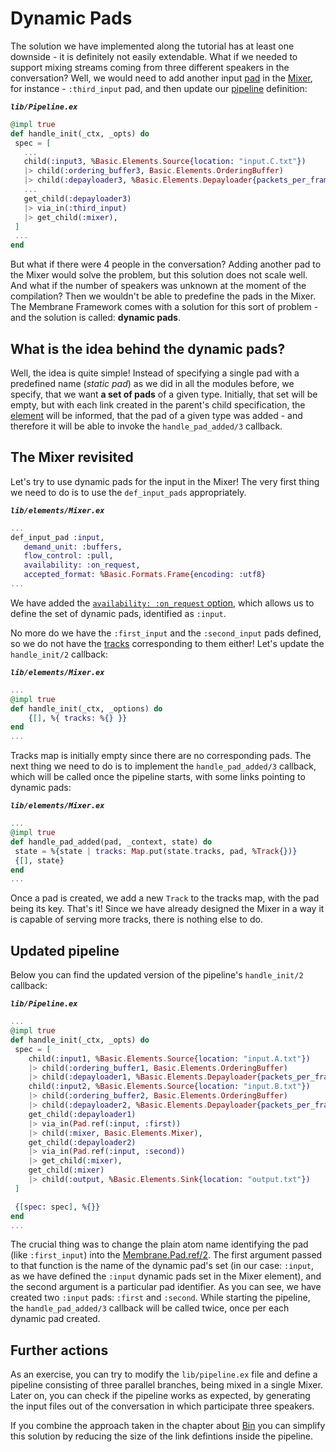 # Dynamic Pads

The solution we have implemented along the tutorial has at least one downside - it is definitely not easily extendable.
What if we needed to support mixing streams coming from three different speakers in the conversation?
Well, we would need to add another input [pad](../glossary/glossary.md#pad) in the [Mixer](../glossary/glossary.md#mixer), for instance - `:third_input` pad, and then update our [pipeline](../glossary/glossary.md#pipeline) definition:

**_`lib/Pipeline.ex`_**

```elixir
@impl true
def handle_init(_ctx, _opts) do
 spec = [
   ...
   child(:input3, %Basic.Elements.Source{location: "input.C.txt"}) 
   |> child(:ordering_buffer3, Basic.Elements.OrderingBuffer) 
   |> child(:depayloader3, %Basic.Elements.Depayloader{packets_per_frame: 4}),
   ...
   get_child(:depayloader3) 
   |> via_in(:third_input) 
   |> get_child(:mixer),
 ]
 ...
end
```

But what if there were 4 people in the conversation? Adding another pad to the Mixer would solve the problem, but this solution does not scale well.
And what if the number of speakers was unknown at the moment of the compilation? Then we wouldn't be able to predefine the pads in the Mixer.
The Membrane Framework comes with a solution for this sort of problem - and the solution is called: **dynamic pads**.

## What is the idea behind the dynamic pads?

Well, the idea is quite simple! Instead of specifying a single pad with a predefined name (*static pad*) as we did in all the modules before, we specify, that we want **a set of pads** of a given type. Initially, that set will be empty, but with each link created in the parent's child specification, the [element](../glossary/glossary.md#element) will be informed, that the pad of a given type was added - and therefore it will be able to invoke the `handle_pad_added/3` callback.

## The Mixer revisited

Let's try to use dynamic pads for the input in the Mixer!
The very first thing we need to do is to use the `def_input_pads` appropriately.

**_`lib/elements/Mixer.ex`_**

```elixir
...
def_input_pad :input, 
   demand_unit: :buffers, 
   flow_control: :pull, 
   availability: :on_request, 
   accepted_format: %Basic.Formats.Frame{encoding: :utf8}
...
```

We have added the [`availability: :on_request` option](https://hexdocs.pm/membrane_core/Membrane.Pad.html#t:availability/0), which allows us to define the set of dynamic pads, identified as `:input`.

No more do we have the `:first_input` and the `:second_input` pads defined, so we do not have the [tracks](../glossary/glossary.md#track) corresponding to them either! Let's update the `handle_init/2` callback:

**_`lib/elements/Mixer.ex`_**

```elixir
...
@impl true
def handle_init(_ctx, _options) do
    {[], %{ tracks: %{} }}
end
...
```

Tracks map is initially empty since there are no corresponding pads.
The next thing we need to do is to implement the `handle_pad_added/3` callback, which will be called once the pipeline starts, with some links pointing to dynamic pads:

**_`lib/elements/Mixer.ex`_**

```elixir
...
@impl true
def handle_pad_added(pad, _context, state) do
 state = %{state | tracks: Map.put(state.tracks, pad, %Track{})}
 {[], state}
end
...
```

Once a pad is created, we add a new `Track` to the tracks map, with the pad being its key.
That's it! Since we have already designed the Mixer in a way it is capable of serving more tracks, there is nothing else to do.

## Updated pipeline

Below you can find the updated version of the pipeline's `handle_init/2` callback:

**_`lib/Pipeline.ex`_**

```elixir
...
@impl true
def handle_init(_ctx, _opts) do
 spec = [
    child(:input1, %Basic.Elements.Source{location: "input.A.txt"}) 
    |> child(:ordering_buffer1, Basic.Elements.OrderingBuffer) 
    |> child(:depayloader1, %Basic.Elements.Depayloader{packets_per_frame: 4}),
    child(:input2, %Basic.Elements.Source{location: "input.B.txt"}) 
    |> child(:ordering_buffer2, Basic.Elements.OrderingBuffer) 
    |> child(:depayloader2, %Basic.Elements.Depayloader{packets_per_frame: 4}),
    get_child(:depayloader1) 
    |> via_in(Pad.ref(:input, :first))
    |> child(:mixer, Basic.Elements.Mixer),
    get_child(:depayloader2) 
    |> via_in(Pad.ref(:input, :second)) 
    |> get_child(:mixer),
    get_child(:mixer) 
    |> child(:output, %Basic.Elements.Sink{location: "output.txt"})
 ]

 {[spec: spec], %{}}
end
...
```

The crucial thing was to change the plain atom name identifying the pad (like `:first_input`) into the [Membrane.Pad.ref/2](https://hexdocs.pm/membrane_core/Membrane.Pad.html#ref/2).
The first argument passed to that function is the name of the dynamic pad's set (in our case: `:input`, as we have defined the `:input` dynamic pads set in the Mixer element), and the second argument is a particular pad identifier.
As you can see, we have created two `:input` pads: `:first` and `:second`. While starting the pipeline, the `handle_pad_added/3` callback will be called twice, once per each dynamic pad created.

## Further actions

As an exercise, you can try to modify the `lib/pipeline.ex` file and define a pipeline consisting of three parallel branches, being mixed in a single Mixer. Later on, you can check if the pipeline works as expected, by generating the input files out of the conversation in which participate three speakers.

If you combine the approach taken in the chapter about [Bin](02_Bin.md) you can simplify this solution by reducing the size of the link defintions inside the pipeline.
